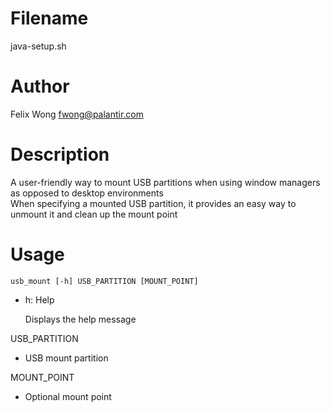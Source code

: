 Filename
===
java-setup.sh

Author
===
Felix Wong <fwong@palantir.com>

Description
===
A user-friendly way to mount USB partitions when using window managers as opposed to desktop environments  
When specifying a mounted USB partition, it provides an easy way to unmount it and clean up the mount point

Usage
===
`usb_mount [-h] USB_PARTITION [MOUNT_POINT]`

* h: Help

	Displays the help message

USB\_PARTITION

* USB mount partition

MOUNT\_POINT

* Optional mount point
